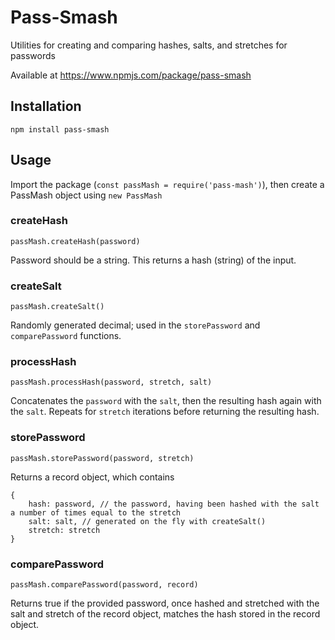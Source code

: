 # Pass-Smash

Utilities for creating and comparing hashes, salts, and stretches for passwords

Available at https://www.npmjs.com/package/pass-smash

## Installation

`npm install pass-smash`

## Usage

Import the package (`const passMash = require('pass-mash')`), then create a PassMash object using `new PassMash`

### createHash

`passMash.createHash(password)`

Password should be a string. This returns a hash (string) of the input.

### createSalt

`passMash.createSalt()`

Randomly generated decimal; used in the `storePassword` and `comparePassword` functions.

### processHash

`passMash.processHash(password, stretch, salt)`

Concatenates the `password` with the `salt`, then the resulting hash again with the `salt`. Repeats for `stretch` iterations before returning the resulting hash.

### storePassword

`passMash.storePassword(password, stretch)`

Returns a record object, which contains

```
{
    hash: password, // the password, having been hashed with the salt a number of times equal to the stretch
    salt: salt, // generated on the fly with createSalt()
    stretch: stretch
}
```

### comparePassword

`passMash.comparePassword(password, record)`

Returns true if the provided password, once hashed and stretched with the salt and stretch of the record object, matches the hash stored in the record object.
